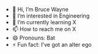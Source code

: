 - 👋 Hi, I’m Bruce Wayne
- 👀 I’m interested in Engineering
- 🌱 I’m currently learning X
- 📫 How to reach me on X
- 😄 Pronouns: Bat
- ⚡ Fun fact: I've got an alter ego

<!---
batmanwhocodes/batmanwhocodes is a ✨ special ✨ repository because its `README.md` (this file) appears on your GitHub profile.
You can click the Preview link to take a look at your changes.
--->
